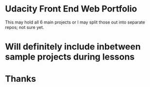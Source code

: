 # Udacity Front End Web Portfolio
This may hold all 6 main projects or I may split those out into separate repos; not sure yet.

# Will definitely include inbetween sample projects during lessons

# Thanks
